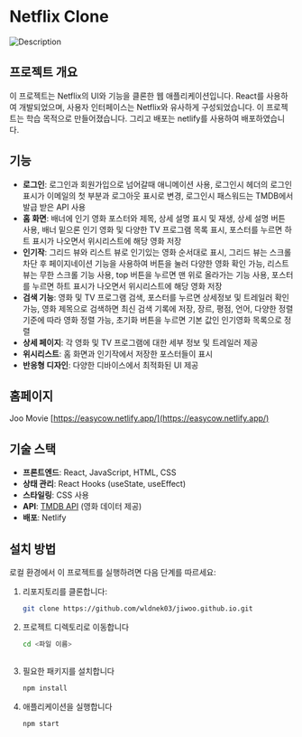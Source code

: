 # Netflix Clone

<img src="/image.png" alt="Description">

## 프로젝트 개요

이 프로젝트는 Netflix의 UI와 기능을 클론한 웹 애플리케이션입니다. React를 사용하여 개발되었으며, 사용자 인터페이스는 Netflix와 유사하게 구성되었습니다. 
이 프로젝트는 학습 목적으로 만들어졌습니다. 그리고 배포는 netlify를 사용하여 배포하였습니다.

## 기능
- **로그인**: 로그인과 회원가입으로 넘어갈때 애니메이션 사용, 
            로그인시 헤더의 로그인 표시가 이메일의 첫 부분과 로그아웃 표시로 변경,
            로그인시 패스워드는 TMDB에서 발급 받은 API 사용
- **홈 화면**: 배너에 인기 영화 포스터와 제목, 상세 설명 표시 및 재생, 상세 설명 버튼 사용, 
             배너 밑으론 인기 영화 및 다양한 TV 프로그램 목록 표시,
             포스터를 누르면 하트 표시가 나오면서 위시리스트에 해당 영화 저장
- **인기작**: 그리드 뷰와 리스트 뷰로 인기있는 영화 순서대로 표시, 
            그리드 뷰는 스크롤 차단 후 페이지네이션 기능을 사용하여 버튼을 눌러 다양한 영화 확인 가능,
            리스트 뷰는 무한 스크롤 기능 사용, top 버튼을 누르면 맨 위로 올라가는 기능 사용,
            포스터를 누르면 하트 표시가 나오면서 위시리스트에 해당 영화 저장
- **검색 기능**: 영화 및 TV 프로그램 검색, 포스터를 누르면 상세정보 및 트레일러 확인 가능,
               영화 제목으로 검색하면 최신 검색 기록에 저장, 
               장르, 평점, 언어, 다양한 정렬 기준에 따라 영화 정렬 가능, 
               초기화 버튼을 누르면 기본 값인 인기영화 목록으로 정렬
- **상세 페이지**: 각 영화 및 TV 프로그램에 대한 세부 정보 및 트레일러 제공
- **위시리스트**: 홈 화면과 인기작에서 저장한 포스터들이 표시
- **반응형 디자인**: 다양한 디바이스에서 최적화된 UI 제공

## 홈페이지

Joo Movie [https://easycow.netlify.app/](https://easycow.netlify.app/)

## 기술 스택

- **프론트엔드**: React, JavaScript, HTML, CSS
- **상태 관리**: React Hooks (useState, useEffect)
- **스타일링**:  CSS 사용
- **API**: [TMDB API](https://www.themoviedb.org/documentation/api) (영화 데이터 제공)
- **배포**: Netlify 

## 설치 방법

로컬 환경에서 이 프로젝트를 실행하려면 다음 단계를 따르세요:

1. 리포지토리를 클론합니다:
   ```bash
   git clone https://github.com/wldnek03/jiwoo.github.io.git

2. 프로젝트 디렉토리로 이동합니다
   ```bash
   cd <파일 이름>
 
3. 필요한 패키지를 설치합니다
   ```bash
   npm install 

4. 애플리케이션을 실행합니다
    ```bash
   npm start